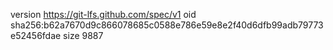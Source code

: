 version https://git-lfs.github.com/spec/v1
oid sha256:b62a7670d9c866078685c0588e786e59e8e2f40d6dfb99adb79773e52456fdae
size 9887
